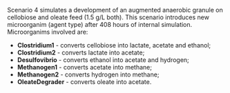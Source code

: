 Scenario 4 simulates a development of an augmented anaerobic granule on cellobiose and oleate feed (1.5 g/L both). 
This scenario introduces new microorganim (agent type) after 408 hours of internal simulation.
Microorganims involved are:
- **Clostridium1** - converts cellobiose into lactate, acetate and ethanol;
- **Clostridium2** - converts lactate into acetate;
- **Desulfovibrio** - converts ethanol into acetate and hydrogen;
- **Methanogen1** - converts acetate into methane;
- **Methanogen2** - converts hydrogen into methane;
- **OleateDegrader** - converts oleate into acetate.
